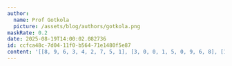 ```yaml
---
author:
  name: Prof Gotkola
  picture: /assets/blog/authors/gotkola.png
maskRate: 0.2
date: 2025-08-19T14:00:02.082736
id: ccfca48c-7d04-11f0-b564-71e1480f5e87
content: '[[8, 9, 6, 3, 4, 2, 7, 5, 1], [3, 0, 0, 1, 5, 0, 9, 6, 8], [1, 5, 7, 8, 9, 6, 2, 0, 4], [6, 8, 2, 0, 7, 4, 3, 1, 0], [0, 4, 1, 9, 0, 8, 0, 7, 0], [9, 7, 3, 0, 6, 0, 4, 8, 5], [7, 6, 8, 4, 2, 5, 1, 0, 0], [2, 1, 9, 6, 8, 3, 5, 0, 0], [4, 3, 5, 7, 1, 9, 8, 2, 6]]'
---
```

